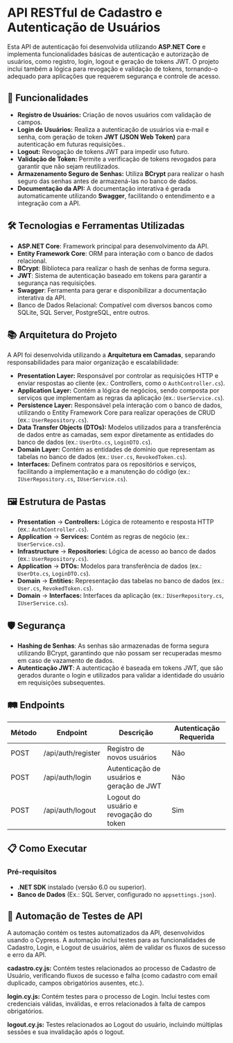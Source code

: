 # API RESTful de Cadastro e Autenticação de Usuários  

Esta API de autenticação foi desenvolvida utilizando **ASP.NET Core** e implementa funcionalidades básicas de autenticação e autorização de usuários, como registro, login, logout e geração de tokens JWT. O projeto inclui também a lógica para revogação e validação de tokens, tornando-o adequado para aplicações que requerem segurança e controle de acesso.

## 🚀 Funcionalidades  
- **Registro de Usuários:** Criação de novos usuários com validação de campos.
- **Login de Usuários:** Realiza a autenticação de usuários via e-mail e senha, com geração de token **JWT (JSON Web Token)** para autenticação em futuras requisições..
- **Logout:** Revogação de tokens JWT para impedir uso futuro.
- **Validação de Token:** Permite a verificação de tokens revogados para garantir que não sejam reutilizados.
- **Armazenamento Seguro de Senhas:** Utiliza **BCrypt** para realizar o hash seguro das senhas antes de armazená-las no banco de dados.
- **Documentação da API:** A documentação interativa é gerada automaticamente utilizando **Swagger**, facilitando o entendimento e a integração com a API.  

## 🛠️ Tecnologias e Ferramentas Utilizadas  
- **ASP.NET Core**: Framework principal para desenvolvimento da API.  
- **Entity Framework Core**: ORM para interação com o banco de dados relacional.  
- **BCrypt**: Biblioteca para realizar o hash de senhas de forma segura. 
- **JWT**: Sistema de autenticação baseado em tokens para garantir a segurança nas requisições.  
- **Swagger**: Ferramenta para gerar e disponibilizar a documentação interativa da API.
- Banco de Dados Relacional: Compatível com diversos bancos como SQLite, SQL Server, PostgreSQL, entre outros.

## 📚 Arquitetura do Projeto  
A API foi desenvolvida utilizando a **Arquitetura em Camadas**, separando responsabilidades para maior organização e escalabilidade:  
- **Presentation Layer:** Responsável por controlar as requisições HTTP e enviar respostas ao cliente (ex.: Controllers, como o `AuthController.cs`).
- **Application Layer:** Contém a lógica de negócios, sendo composta por serviços que implementam as regras da aplicação (ex.: `UserService.cs`). 
- **Persistence Layer:** Responsável pela interação com o banco de dados, utilizando o Entity Framework Core para realizar operações de CRUD (ex.: `UserRepository.cs`).  
- **Data Transfer Objects (DTOs):** Modelos utilizados para a transferência de dados entre as camadas, sem expor diretamente as entidades do banco de dados (ex.: `UserDto.cs`, `LoginDTO.cs`).
- **Domain Layer:** Contém as entidades de domínio que representam as tabelas no banco de dados (ex.: `User.cs`, `RevokedToken.cs`).
- **Interfaces:** Definem contratos para os repositórios e serviços, facilitando a implementação e a manutenção do código (ex.: `IUserRepository.cs`, `IUserService.cs`).

## 🖼️ Estrutura de Pastas 
- **Presentation** -> **Controllers:** Lógica de roteamento e resposta HTTP (ex.: `AuthController.cs`).
- **Application** -> **Services:** Contém as regras de negócio (ex.: `UserService.cs`).
- **Infrastructure** -> **Repositories:** Lógica de acesso ao banco de dados (ex.: `UserRepository.cs`).
- **Application** -> **DTOs:** Modelos para transferência de dados (ex.: `UserDto.cs`, `LoginDTO.cs`).
- **Domain** -> **Entities:** Representação das tabelas no banco de dados (ex.: `User.cs`, `RevokedToken.cs`).
- **Domain** -> **Interfaces:** Interfaces da aplicação (ex.: `IUserRepository.cs`, `IUserService.cs`).

## 🛡️ Segurança  
- **Hashing de Senhas**: As senhas são armazenadas de forma segura utilizando BCrypt, garantindo que não possam ser recuperadas mesmo em caso de vazamento de dados. 
- **Autenticação JWT**: A autenticação é baseada em tokens JWT, que são gerados durante o login e utilizados para validar a identidade do usuário em requisições subsequentes.

## 🛤️ Endpoints
| Método |      Endpoint      |                  Descrição        	      | Autenticação Requerida |
|--------|--------------------|-------------------------------------------|------------------------|
|  POST  | /api/auth/register | Registro de novos usuários                |          Não           |
|  POST  | /api/auth/login    | Autenticação de usuários e geração de JWT |          Não           |
|  POST  | /api/auth/logout   | Logout do usuário e revogação do token    |          Sim           |

## 📋 Como Executar  

### Pré-requisitos  
- **.NET SDK** instalado (versão 6.0 ou superior).  
- **Banco de Dados** (Ex.: SQL Server, configurado no `appsettings.json`).

## 🧪 Automação de Testes de API
A automação contém os testes automatizados da API, desenvolvidos usando o Cypress. A automação inclui testes para as funcionalidades de Cadastro, Login, e Logout de usuários, além de validar os fluxos de sucesso e erro da API.

**cadastro.cy.js:** Contém testes relacionados ao processo de Cadastro de Usuário, verificando fluxos de sucesso e falha (como cadastro com email duplicado, campos obrigatórios ausentes, etc.).

**login.cy.js:** Contém testes para o processo de Login. Inclui testes com credenciais válidas, inválidas, e erros relacionados à falta de campos obrigatórios.

**logout.cy.js:** Testes relacionados ao Logout do usuário, incluindo múltiplas sessões e sua invalidação após o logout.


